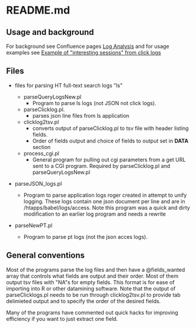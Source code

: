 # README.md

## Usage and background

For background see Confluence pages [Log Analysis](https://tools.lib.umich.edu/confluence/display/HAT/Log+Analysis)  and for usage examples see [Example of "interesting sessions" from click logs](https://tools.lib.umich.edu/confluence/pages/viewpage.action?pageId=84934715)


## Files
* files for parsing HT full-text search logs "ls"
  * parseQueryLogsNew.pl
    * Program to parse ls logs (not JSON not click logs).
  * parseClicklog.pl. 
    * parses json line files from ls application
  * clicklog2tsv.pl
    * converts output of parseClicklog.pl to tsv file with header listing fields.  
    * Order of fields output and choice of fields to output set in __DATA__ section
  * process_cgi.pl
    * General program for pulling out cgi parameters from a get URL sent to a CGI program.  Required by parseClicklog.pl and parseQueryLogsNew.pl


* parseJSON_logs.pl
  *  Program to parse application logs roger created in attempt to unify logging.  These logs contain one json document per line and are in /htapps/babel/logs/access.  Note this program was a quick and dirty modification to  an earlier log program and needs a rewrite
* parseNewPT.pl
  * Program to parse pt logs (not the json acces logs).
  
  

## General conventions
Most of the programs parse the log files and then have a @fields_wanted array that controls what fields are output and their order. Most of them output tsv files with "NA"s for empty fields.  This format is for ease of importing into R or other datamining software. Note that  the output of parseClicklogs.pl needs to be run through clicklog2tsv.pl to provide tab delimieted output and to specify the order of the desired fields.

Many of the programs have commented out quick hacks for improving efficiency if you want to just extract one field.
